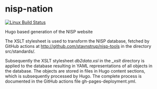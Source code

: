 # nisp-nation

[![Linux Build Status](https://github.com/stavnstrup/nisp-nation/actions/workflows/gh-pages-deployment.yml/badge.svg)](https://github.com/stavnstrup/nisp-nation/actions)

Hugo based generation of the NISP website

The XSLT stylesheet is used to transform the NISP database, fetched by GitHub actions at http://github.com/stavnstrup/nisp-tools in the directory src/standards/.

Subsequently the XSLT stylesheet *db2data.xsl* in the *_xslt* directory is applied to the database resulting in YAML representations of all objects in the database. The objects are stored in files in Hugo content sections, which is subsequently processed by Hugo. The complete process is documented in the GitHub actions file gh-pages-deployment.yml.
